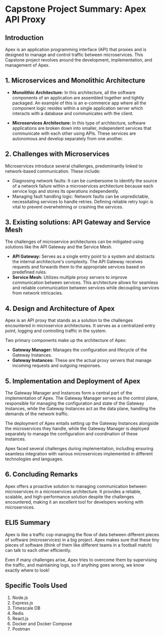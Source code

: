 # Capstone Project Summary: Apex API Proxy

## Introduction
Apex is an application programming interface (API) that proxies and is designed to manage and control traffic between microservices. This Capstone project revolves around the development, implementation, and management of Apex.

## 1. Microservices and Monolithic Architecture
- **Monolithic Architecture:** In this architecture, all the software components of an application are assembled together and tightly packaged. An example of this is an e-commerce app where all the component logic resides within a single application server which interacts with a database and communicates with the client.

- **Microservices Architecture:** In this type of architecture, software applications are broken down into smaller, independent services that communicate with each other using APIs. These services are autonomous and develop separately from one another. 

## 2. Challenges with Microservices
Microservices introduce several challenges, predominantly linked to network-based communication. These include: 

- Diagnosing network faults: It can be cumbersome to identify the source of a network failure within a microservices architecture because each service logs and stores its operations independently.
- Managing fault handling logic: Network faults can be unpredictable, necessitating services to handle retries. Defining reliable retry logic is vital to prevent overwhelming or crashing the services. 

## 3. Existing solutions: API Gateway and Service Mesh
The challenges of microservice architectures can be mitigated using solutions like the API Gateway and the Service Mesh.

- **API Gateway:** Serves as a single entry point to a system and abstracts the internal architecture's complexity. The API Gateway receives requests and forwards them to the appropriate services based on predefined rules.
- **Service Mesh:** Utilizes multiple proxy servers to improve communication between services. This architecture allows for seamless and reliable communication between services while decoupling services from network intricacies.

## 4. Design and Architecture of Apex
Apex is an API proxy that stands as a solution to the challenges encountered in microservice architectures. It serves as a centralized entry point, logging and controlling traffic in the system.

Two primary components make up the architecture of Apex:

- **Gateway Manager:** Manages the configuration and lifecycle of the Gateway Instances.
- **Gateway Instances:** These are the actual proxy servers that manage incoming requests and outgoing responses.

## 5. Implementation and Deployment of Apex
The Gateway Manager and Instances form a central part of the implementation of Apex. The Gateway Manager serves as the control plane, responsible for managing the configuration and state of the Gateway Instances, while the Gateway Instances act as the data plane, handling the demands of the network traffic.

The deployment of Apex entails setting up the Gateway Instances alongside the microservices they handle, while the Gateway Manager is deployed separately to manage the configuration and coordination of these Instances.

Apex faced several challenges during implementation, including ensuring seamless integration with various microservices implemented in different technologies and languages.

## 6. Concluding Remarks 
Apex offers a proactive solution to managing communication between microservices in a microservices architecture. It provides a reliable, scalable, and high-performance solution despite the challenges encountered, making it an excellent tool for developers working with microservices.

## ELI5 Summary
Apex is like a traffic cop managing the flow of data between different pieces of software (microservices) in a big project. Apex makes sure that these tiny pieces of software (think of them like different teams in a football match) can talk to each other efficiently.

Even if many challenges arise, Apex tries to overcome them by supervising the traffic, and maintaining logs, so if anything goes wrong, we know exactly where to look!

## Specific Tools Used
1. Node.js
2. Express.js
3. Timescale DB
4. Redis
5. React.js
6. Docker and Docker Compose
7. Postman